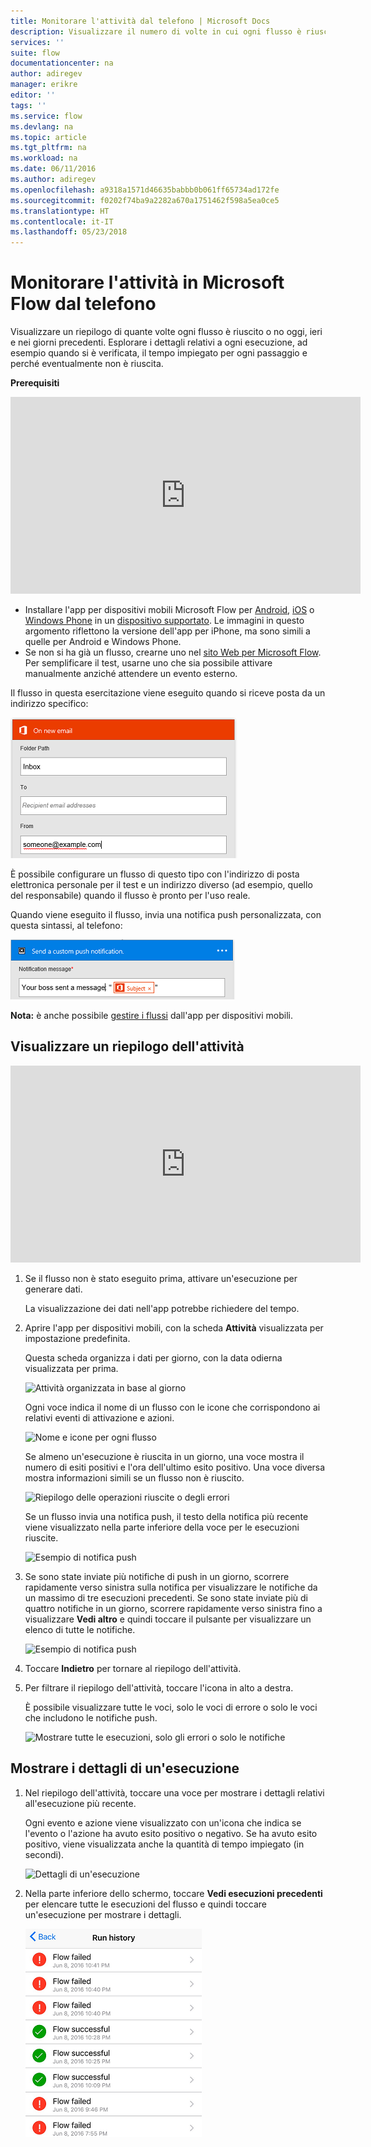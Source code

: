 ```yaml
---
title: Monitorare l'attività dal telefono | Microsoft Docs
description: Visualizzare il numero di volte in cui ogni flusso è riuscito o no, quando si è verificata ogni esecuzione e il tempo impiegato
services: ''
suite: flow
documentationcenter: na
author: adiregev
manager: erikre
editor: ''
tags: ''
ms.service: flow
ms.devlang: na
ms.topic: article
ms.tgt_pltfrm: na
ms.workload: na
ms.date: 06/11/2016
ms.author: adiregev
ms.openlocfilehash: a9318a1571d46635babbb0b061ff65734ad172fe
ms.sourcegitcommit: f0202f74ba9a2282a670a1751462f598a5ea0ce5
ms.translationtype: HT
ms.contentlocale: it-IT
ms.lasthandoff: 05/23/2018
---
```

# <a name="monitor-activity-in-microsoft-flow-from-your-phone"></a>Monitorare l'attività in Microsoft Flow dal telefono
Visualizzare un riepilogo di quante volte ogni flusso è riuscito o no oggi, ieri e nei giorni precedenti. Esplorare i dettagli relativi a ogni esecuzione, ad esempio quando si è verificata, il tempo impiegato per ogni passaggio e perché eventualmente non è riuscita.

**Prerequisiti**

<iframe width="560" height="315" src="https://www.youtube.com/embed/vZuYZ64K3tI?list=PL8nfc9haGeb55I9wL9QnWyHp3ctU2_ThF" frameborder="0" allowfullscreen></iframe>

* Installare l'app per dispositivi mobili Microsoft Flow per [Android](https://aka.ms/flowmobiledocsandroid), [iOS](https://aka.ms/flowmobiledocsios) o [Windows Phone](https://aka.ms/flowmobilewindows) in un [dispositivo supportato](getting-started.md#use-the-mobile-app). Le immagini in questo argomento riflettono la versione dell'app per iPhone, ma sono simili a quelle per Android e Windows Phone.
* Se non si ha già un flusso, crearne uno nel [sito Web per Microsoft Flow](https://flow.microsoft.com/). Per semplificare il test, usarne uno che sia possibile attivare manualmente anziché attendere un evento esterno.

Il flusso in questa esercitazione viene eseguito quando si riceve posta da un indirizzo specifico:

![Attivare il flusso alla ricezione di posta dall'indirizzo specifico](./media/mobile-monitor-activity/create-trigger.png)

È possibile configurare un flusso di questo tipo con l'indirizzo di posta elettronica personale per il test e un indirizzo diverso (ad esempio, quello del responsabile) quando il flusso è pronto per l'uso reale.

Quando viene eseguito il flusso, invia una notifica push personalizzata, con questa sintassi, al telefono:

![Inviare notifica push](./media/mobile-monitor-activity/create-event.png)

**Nota:** è anche possibile [gestire i flussi](mobile-manage-flows.md) dall'app per dispositivi mobili.

## <a name="display-a-summary-of-activity"></a>Visualizzare un riepilogo dell'attività
<iframe width="560" height="315" src="https://www.youtube.com/embed/nVCGJamOw6s?list=PL8nfc9haGeb55I9wL9QnWyHp3ctU2_ThF" frameborder="0" allowfullscreen></iframe>

1. Se il flusso non è stato eseguito prima, attivare un'esecuzione per generare dati.
   
    La visualizzazione dei dati nell'app potrebbe richiedere del tempo.
2. Aprire l'app per dispositivi mobili, con la scheda **Attività** visualizzata per impostazione predefinita.
   
    Questa scheda organizza i dati per giorno, con la data odierna visualizzata per prima.
   
    ![Attività organizzata in base al giorno](./media/mobile-monitor-activity/activity-day2.png)
   
    Ogni voce indica il nome di un flusso con le icone che corrispondono ai relativi eventi di attivazione e azioni.
   
    ![Nome e icone per ogni flusso](./media/mobile-monitor-activity/activity-flow-name.png)
   
    Se almeno un'esecuzione è riuscita in un giorno, una voce mostra il numero di esiti positivi e l'ora dell'ultimo esito positivo. Una voce diversa mostra informazioni simili se un flusso non è riuscito.
   
    ![Riepilogo delle operazioni riuscite o degli errori](./media/mobile-monitor-activity/activity-summary.png)
   
    Se un flusso invia una notifica push, il testo della notifica più recente viene visualizzato nella parte inferiore della voce per le esecuzioni riuscite.
   
    ![Esempio di notifica push](./media/mobile-monitor-activity/activity-notification.png)
3. Se sono state inviate più notifiche di push in un giorno, scorrere rapidamente verso sinistra sulla notifica per visualizzare le notifiche da un massimo di tre esecuzioni precedenti. Se sono state inviate più di quattro notifiche in un giorno, scorrere rapidamente verso sinistra fino a visualizzare **Vedi altro** e quindi toccare il pulsante per visualizzare un elenco di tutte le notifiche.
   
    ![Esempio di notifica push](./media/mobile-monitor-activity/activity-notification-list.png)
4. Toccare **Indietro** per tornare al riepilogo dell'attività.
5. Per filtrare il riepilogo dell'attività, toccare l'icona in alto a destra.
   
    È possibile visualizzare tutte le voci, solo le voci di errore o solo le voci che includono le notifiche push.
   
    ![Mostrare tutte le esecuzioni, solo gli errori o solo le notifiche](./media/mobile-monitor-activity/activity-filter.png)

## <a name="show-details-of-a-run"></a>Mostrare i dettagli di un'esecuzione
1. Nel riepilogo dell'attività, toccare una voce per mostrare i dettagli relativi all'esecuzione più recente.
   
     Ogni evento e azione viene visualizzato con un'icona che indica se l'evento o l'azione ha avuto esito positivo o negativo. Se ha avuto esito positivo, viene visualizzata anche la quantità di tempo impiegato (in secondi).
   
    ![Dettagli di un'esecuzione](./media/mobile-monitor-activity/activity-icons.png)
2. Nella parte inferiore dello schermo, toccare **Vedi esecuzioni precedenti** per elencare tutte le esecuzioni del flusso e quindi toccare un'esecuzione per mostrare i dettagli.
   
    ![Cronologia esecuzioni riuscite/non riuscite](./media/mobile-monitor-activity/history-mixed.png)

